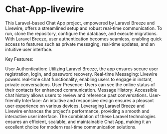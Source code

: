 # Chat-App-livewire
This Laravel-based Chat App project, empowered by Laravel Breeze and Livewire, offers a streamlined setup and robust real-time communication. To run, clone the repository, configure the database, and execute migrations. With Laravel Breeze, user authentication becomes seamless, enabling quick access to features such as private messaging, real-time updates, and an intuitive user interface.

Key Features:

User Authentication: Utilizing Laravel Breeze, the app ensures secure user registration, login, and password recovery.
Real-time Messaging: Livewire powers real-time chat functionality, enabling users to engage in instant, private conversations.
User Presence: Users can see the online status of their contacts for enhanced communication.
Message History: Accessible chat history allows users to review and reference past conversations.
User-friendly Interface: An intuitive and responsive design ensures a pleasant user experience on various devices.
Leveraging Laravel Breeze and Livewire enhances the project's performance, providing a smooth and interactive user interface. The combination of these Laravel technologies ensures an efficient, scalable, and maintainable Chat App, making it an excellent choice for modern real-time communication solutions.






